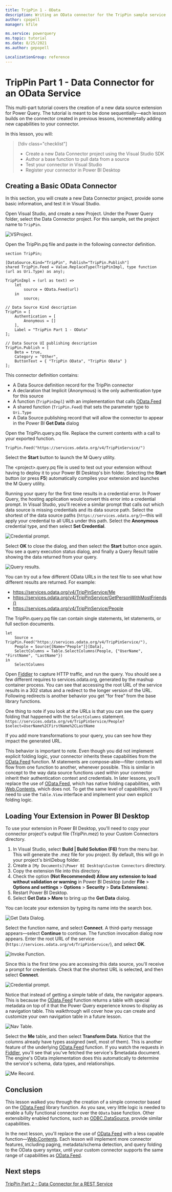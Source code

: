 ```yaml
---
title: TripPin 1 - OData
description: Writing an OData connector for the TripPin sample service
author: cpopell
manager: kfile

ms.service: powerquery
ms.topic: tutorial
ms.date: 8/25/2021
ms.author: gepopell

LocalizationGroup: reference
---
```


# TripPin Part 1 - Data Connector for an OData Service

This multi-part tutorial covers the creation of a new data source extension for Power Query. The tutorial is meant to be done sequentially&mdash;each lesson builds on the connector created in previous lessons, incrementally adding new capabilities to your connector.

In this lesson, you will:

> [!div class="checklist"]
> * Create a new Data Connector project using the Visual Studio SDK
> * Author a base function to pull data from a source
> * Test your connector in Visual Studio
> * Register your connector in Power BI Desktop

## Creating a Basic OData Connector

In this section, you will create a new Data Connector project, provide some basic information, and test it in Visual Studio.

Open Visual Studio, and create a new Project. Under the Power Query folder, select the Data Connector project. For this sample, set the project name to `TripPin`.

![VSProject.](../../../images/vs2017_project.png)

Open the TripPin.pq file and paste in the following connector definition.

```
section TripPin;

[DataSource.Kind="TripPin", Publish="TripPin.Publish"]
shared TripPin.Feed = Value.ReplaceType(TripPinImpl, type function (url as Uri.Type) as any);

TripPinImpl = (url as text) =>
    let
        source = OData.Feed(url)
    in
        source;

// Data Source Kind description
TripPin = [
    Authentication = [
        Anonymous = []
    ],
    Label = "TripPin Part 1 - OData"
];

// Data Source UI publishing description
TripPin.Publish = [
    Beta = true,
    Category = "Other",
    ButtonText = { "TripPin OData", "TripPin OData" }
];
```

 This connector definition contains:

* A Data Source definition record for the TripPin connector
* A declaration that Implicit (Anonymous) is the only authentication type for this source
* A function (`TripPinImpl`) with an implementation that calls [OData.Feed](/powerquery-m/odata-feed)
* A shared function (`TripPin.Feed`) that sets the parameter type to `Uri.Type`
* A Data Source publishing record that will allow the connector to appear in the Power BI **Get Data** dialog 

Open the TripPin.query.pq file. Replace the current contents with a call to your exported function.

```
TripPin.Feed("https://services.odata.org/v4/TripPinService/")
```

Select the **Start** button to launch the M Query utility.

The \<project>.query.pq file is used to test out your extension without having to deploy it to your Power BI Desktop's bin folder. Selecting the **Start** button (or press **F5**) automatically compiles your extension and launches the M Query utility.

Running your query for the first time results in a credential error. In Power Query, the hosting application would convert this error into a credential prompt.
In Visual Studio, you'll receive a similar prompt that calls out which data source is missing credentials and its data source path.
Select the shortest of the data source paths (`https://services.odata.org/`)&mdash;this will apply your credential to all URLs under this path.
Select the **Anonymous** credential type, and then select **Set Credential**.

![Credential prompt.](../../../images/credentialPrompt.png)

Select **OK** to close the dialog, and then select the **Start** button once again. You see a query execution status dialog, and finally a Query Result table showing the data returned from your query.

![Query results.](../../../images/trippin1Results.png)

You can try out a few different OData URLs in the test file to see what how different results are returned. For example:

* https://services.odata.org/v4/TripPinService/Me
* https://services.odata.org/v4/TripPinService/GetPersonWithMostFriends()
* https://services.odata.org/v4/TripPinService/People

The TripPin.query.pq file can contain single statements, let statements, or full section documents.

```
let
    Source = TripPin.Feed("https://services.odata.org/v4/TripPinService/"),
    People = Source{[Name="People"]}[Data],
    SelectColumns = Table.SelectColumns(People, {"UserName", "FirstName", "LastName"})
in
    SelectColumns
```

Open [Fiddler](https://www.telerik.com/fiddler) to capture HTTP traffic, and run the query. You should see a few different requires to services.odata.org, generated by the mashup container process. You can see that accessing the root URL of the service results in a 302 status and a redirect to the longer version of the URL. Following redirects is another behavior you get “for free” from the base library functions.

One thing to note if you look at the URLs is that you can see the query folding that happened with the `SelectColumns` statement.
`https://services.odata.org/v4/TripPinService/People?$select=UserName%2CFirstName%2CLastName`

If you add more transformations to your query, you can see how they impact the generated URL.

This behavior is important to note. Even though you did not implement explicit folding logic, your connector inherits these capabilities from the [OData.Feed](/powerquery-m/odata-feed) function. M statements are compose-able&mdash;filter contexts will flow from one function to another, whenever possible. This is similar in concept to the way data source functions used within your connector inherit their authentication context and credentials. In later lessons, you'll replace the use of [OData.Feed](/powerquery-m/odata-feed), which has native folding capabilities, with [Web.Contents](/powerquery-m/web-contents), which does not. To get the same level of capabilities, you'll need to use the `Table.View` interface and implement your own explicit folding logic.

## Loading Your Extension in Power BI Desktop

To use your extension in Power BI Desktop, you'll need to copy your connector project's output file (TripPin.mez) to your Custom Connectors directory.

1. In Visual Studio, select **Build | Build Solution (F6)** from the menu bar. This will generate the .mez file for you project. By default, this will go in your project's bin\Debug folder.
2. Create a `[My Documents]\Power BI Desktop\Custom Connectors` directory.
3. Copy the extension file into this directory.
4. Check the option **(Not Recommended) Allow any extension to load without validation or warning** in Power BI Desktop (under **File** > **Options and settings** > **Options** > **Security** > **Data Extensions**).
5. Restart Power BI Desktop.
6. Select **Get Data > More** to bring up the **Get Data** dialog.

You can locate your extension by typing its name into the search box.

![Get Data Dialog.](../../../images/trippin1GetData.png)

Select the function name, and select **Connect**. A third-party message appears&mdash;select **Continue** to continue. The function invocation dialog now appears. Enter the root URL of the service (`https://services.odata.org/v4/TripPinService/`), and select **OK**.

![Invoke Function.](../../../images/trippin1Function.png)

Since this is the first time you are accessing this data source, you'll receive a prompt for credentials. Check that the shortest URL is selected, and then select **Connect**.

![Credential prompt.](../../../images/trippin1Creds.png)

Notice that instead of getting a simple table of data, the navigator appears. This is because the [OData.Feed](/powerquery-m/odata-feed) function returns a table with special metadata on top of it that the Power Query experience knows to display as a navigation table. This walkthrough will cover how you can create and customize your own navigation table in a future lesson.

![Nav Table.](../../../images/trippin1NavTable.png)

Select the **Me** table, and then select **Transform Data**. Notice that the columns already have types assigned (well, most of them). This is another feature of the underlying [OData.Feed](/powerquery-m/odata-feed) function. If you watch the requests in [Fiddler](https://www.telerik.com/fiddler), you'll see that you've fetched the service's $metadata document. The engine's OData implementation does this automatically to determine the service's schema, data types, and relationships.

![Me Record.](../../../images/trippin1Me.png)

## Conclusion

This lesson walked you through the creation of a simple connector based on the [OData.Feed](/powerquery-m/odata-feed) library function. As you saw, very little logic is needed to enable a fully functional connector over the `OData` base function. Other extensibility enabled functions, such as [ODBC.DataSource](/powerquery-m/odbc-datasource), provide similar capabilities.

In the next lesson, you'll replace the use of [OData.Feed](/powerquery-m/odata-feed) with a less capable function&mdash;[Web.Contents](/powerquery-m/web-contents). Each lesson will implement more connector features, including paging, metadata/schema detection, and query folding to the OData query syntax, until your custom connector supports the same range of capabilities as [OData.Feed](/powerquery-m/odata-feed).

## Next steps

[TripPin Part 2 - Data Connector for a REST Service](../2-Rest/README.md)
